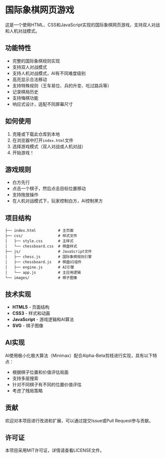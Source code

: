 # 国际象棋网页游戏

这是一个使用HTML、CSS和JavaScript实现的国际象棋网页游戏，支持双人对战和人机对战模式。

## 功能特性

- 完整的国际象棋规则实现
- 支持双人对战模式
- 支持人机对战模式，AI有不同难度级别
- 高亮显示合法移动
- 支持特殊规则（王车易位、兵的升变、吃过路兵等）
- 记录棋局历史
- 支持悔棋功能
- 响应式设计，适配不同屏幕尺寸

## 如何使用

1. 克隆或下载此仓库到本地
2. 在浏览器中打开`index.html`文件
3. 选择游戏模式（双人对战或人机对战）
4. 开始游戏！

## 游戏规则

- 白方先行
- 点击一个棋子，然后点击目标位置移动
- 支持拖放操作
- 在人机对战模式下，玩家控制白方，AI控制黑方

## 项目结构

```
├── index.html          # 主页面
├── css/                # 样式文件
│   ├── style.css       # 主样式
│   └── chessboard.css  # 棋盘样式
├── js/                 # JavaScript文件
│   ├── chess.js        # 国际象棋规则引擎
│   ├── chessboard.js   # 棋盘UI组件
│   ├── engine.js       # AI引擎
│   └── app.js          # 主应用逻辑
└── images/             # 棋子图像
```

## 技术实现

- **HTML5** - 页面结构
- **CSS3** - 样式和动画
- **JavaScript** - 游戏逻辑和AI算法
- **SVG** - 棋子图像

## AI实现

AI使用极小化极大算法（Minimax）配合Alpha-Beta剪枝进行实现，具有以下特点：

- 根据棋子位置和价值评估局面
- 支持多层搜索
- 针对不同棋子有不同的位置价值评估
- 考虑了残局策略

## 贡献

欢迎对本项目进行改进和扩展，可以通过提交Issue或Pull Request参与贡献。

## 许可证

本项目采用MIT许可证，详情请查看LICENSE文件。 